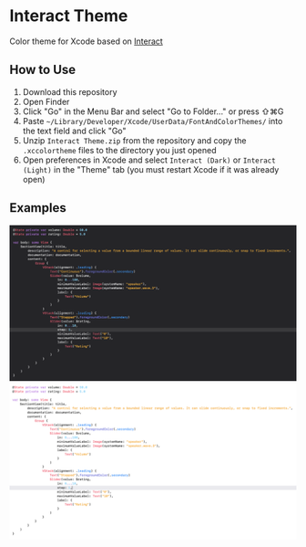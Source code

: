 # Interact Theme
Color theme for Xcode based on [Interact](https://apps.apple.com/us/app/interact-a-field-guide/id1528095640)

## How to Use
1. Download this repository
2. Open Finder
3. Click "Go" in the Menu Bar and select "Go to Folder..." or press ⇧⌘G
4. Paste `~/Library/Developer/Xcode/UserData/FontAndColorThemes/` into the text field and click "Go"
5. Unzip `Interact Theme.zip` from the repository and copy the `.xccolortheme` files to the directory you just opened
7. Open preferences in Xcode and select `Interact (Dark)` or `Interact (Light)` in the "Theme" tab (you must restart Xcode if it was already open)

## Examples
![Interact](example-dark.png)
![Interact](example-light.png)